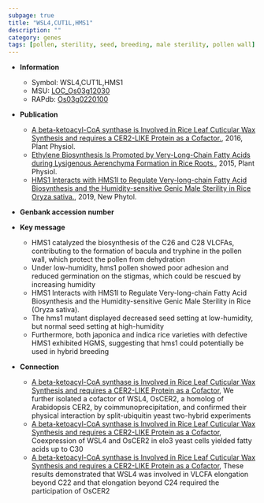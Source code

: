 ```yaml
---
subpage: true
title: "WSL4,CUT1L,HMS1"
description: ""
category: genes
tags: [pollen, sterility, seed, breeding, male sterility, pollen wall]
---
```


* **Information**  
    + Symbol: WSL4,CUT1L,HMS1  
    + MSU: [LOC_Os03g12030](http://rice.plantbiology.msu.edu/cgi-bin/ORF_infopage.cgi?orf=LOC_Os03g12030)  
    + RAPdb: [Os03g0220100](http://rapdb.dna.affrc.go.jp/viewer/gbrowse_details/irgsp1?name=Os03g0220100)  

* **Publication**  
    + [A beta-ketoacyl-CoA synthase is Involved in Rice Leaf Cuticular Wax Synthesis and requires a CER2-LIKE Protein as a Cofactor.](http://www.ncbi.nlm.nih.gov/pubmed?term=A+beta-ketoacyl-CoA+synthase+is+Involved+in+Rice+Leaf+Cuticular+Wax+Synthesis+and+requires+a+CER2-LIKE+Protein+as+a+Cofactor.%5BTitle%5D), 2016, Plant Physiol.
    + [Ethylene Biosynthesis Is Promoted by Very-Long-Chain Fatty Acids during Lysigenous Aerenchyma Formation in Rice Roots.](http://www.ncbi.nlm.nih.gov/pubmed?term=Ethylene+Biosynthesis+Is+Promoted+by+Very-Long-Chain+Fatty+Acids+during+Lysigenous+Aerenchyma+Formation+in+Rice+Roots.%5BTitle%5D), 2015, Plant Physiol.
    + [HMS1 Interacts with HMS1I to Regulate Very-long-chain Fatty Acid Biosynthesis and the Humidity-sensitive Genic Male Sterility in Rice Oryza sativa.](http://www.ncbi.nlm.nih.gov/pubmed?term=HMS1+Interacts+with+HMS1I+to+Regulate+Very-long-chain+Fatty+Acid+Biosynthesis+and+the+Humidity-sensitive+Genic+Male+Sterility+in+Rice+Oryza+sativa.%5BTitle%5D), 2019, New Phytol.

* **Genbank accession number**  

* **Key message**  
    + HMS1 catalyzed the biosynthesis of the C26 and C28 VLCFAs, contributing to the formation of bacula and tryphine in the pollen wall, which protect the pollen from dehydration
    + Under low-humidity, hms1 pollen showed poor adhesion and reduced germination on the stigmas, which could be rescued by increasing humidity
    + HMS1 Interacts with HMS1I to Regulate Very-long-chain Fatty Acid Biosynthesis and the Humidity-sensitive Genic Male Sterility in Rice (Oryza sativa).
    + The hms1 mutant displayed decreased seed setting at low-humidity, but normal seed setting at high-humidity
    + Furthermore, both japonica and indica rice varieties with defective HMS1 exhibited HGMS, suggesting that hms1 could potentially be used in hybrid breeding

* **Connection**  
    + [A beta-ketoacyl-CoA synthase is Involved in Rice Leaf Cuticular Wax Synthesis and requires a CER2-LIKE Protein as a Cofactor](http://www.ncbi.nlm.nih.gov/pubmed?term=A+beta-ketoacyl-CoA+synthase+is+Involved+in+Rice+Leaf+Cuticular+Wax+Synthesis+and+requires+a+CER2-LIKE+Protein+as+a+Cofactor%5BTitle%5D), We further isolated a cofactor of WSL4, OsCER2, a homolog of Arabidopsis CER2, by coimmunoprecipitation, and confirmed their physical interaction by split-ubiquitin yeast two-hybrid experiments
    + [A beta-ketoacyl-CoA synthase is Involved in Rice Leaf Cuticular Wax Synthesis and requires a CER2-LIKE Protein as a Cofactor](http://www.ncbi.nlm.nih.gov/pubmed?term=A+beta-ketoacyl-CoA+synthase+is+Involved+in+Rice+Leaf+Cuticular+Wax+Synthesis+and+requires+a+CER2-LIKE+Protein+as+a+Cofactor%5BTitle%5D), Coexpression of WSL4 and OsCER2 in elo3 yeast cells yielded fatty acids up to C30
    + [A beta-ketoacyl-CoA synthase is Involved in Rice Leaf Cuticular Wax Synthesis and requires a CER2-LIKE Protein as a Cofactor](http://www.ncbi.nlm.nih.gov/pubmed?term=A+beta-ketoacyl-CoA+synthase+is+Involved+in+Rice+Leaf+Cuticular+Wax+Synthesis+and+requires+a+CER2-LIKE+Protein+as+a+Cofactor%5BTitle%5D), These results demonstrated that WSL4 was involved in VLCFA elongation beyond C22 and that elongation beyond C24 required the participation of OsCER2



